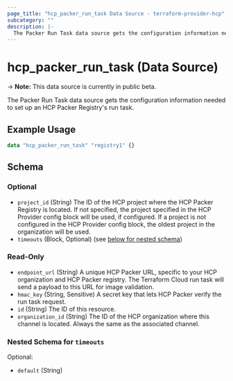 ```yaml
---
page_title: "hcp_packer_run_task Data Source - terraform-provider-hcp"
subcategory: ""
description: |-
  The Packer Run Task data source gets the configuration information needed to set up an HCP Packer Registry's run task.
---
```


# hcp_packer_run_task (Data Source)

-> **Note:** This data source is currently in public beta.

The Packer Run Task data source gets the configuration information needed to set up an HCP Packer Registry's run task.

## Example Usage

```terraform
data "hcp_packer_run_task" "registry1" {}
```

<!-- schema generated by tfplugindocs -->
## Schema

### Optional

- `project_id` (String) The ID of the HCP project where the HCP Packer Registry is located. 
If not specified, the project specified in the HCP Provider config block will be used, if configured.
If a project is not configured in the HCP Provider config block, the oldest project in the organization will be used.
- `timeouts` (Block, Optional) (see [below for nested schema](#nestedblock--timeouts))

### Read-Only

- `endpoint_url` (String) A unique HCP Packer URL, specific to your HCP organization and HCP Packer registry. The Terraform Cloud run task will send a payload to this URL for image validation.
- `hmac_key` (String, Sensitive) A secret key that lets HCP Packer verify the run task request.
- `id` (String) The ID of this resource.
- `organization_id` (String) The ID of the HCP organization where this channel is located. Always the same as the associated channel.

<a id="nestedblock--timeouts"></a>
### Nested Schema for `timeouts`

Optional:

- `default` (String)
